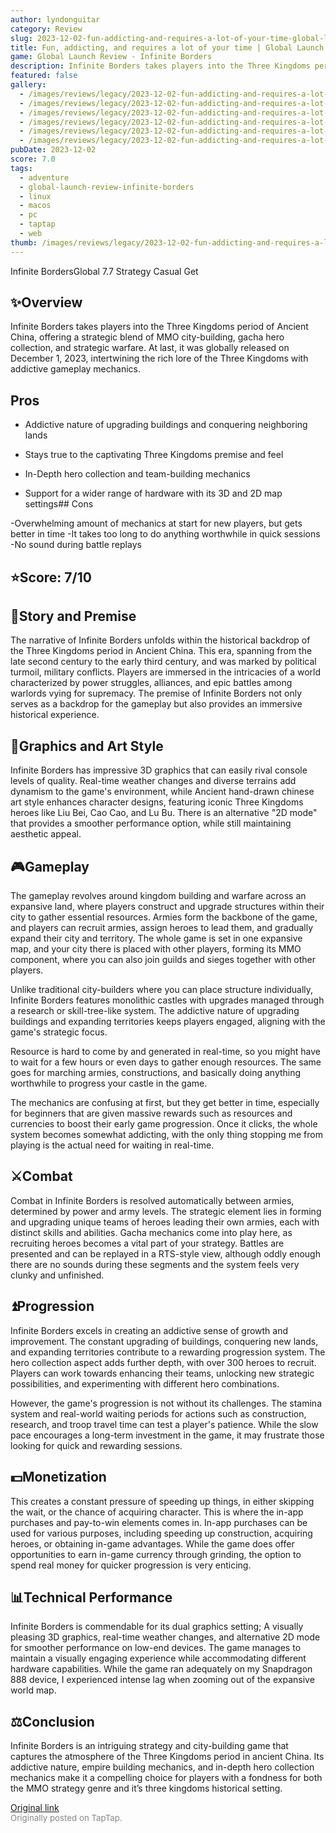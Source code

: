 ```yaml
---
author: lyndonguitar
category: Review
slug: 2023-12-02-fun-addicting-and-requires-a-lot-of-your-time-global-launch-review-infinite-borders
title: Fun, addicting, and requires a lot of your time | Global Launch Review - Infinite Borders
game: Global Launch Review - Infinite Borders
description: Infinite Borders takes players into the Three Kingdoms period of Ancient China, offering a strategic blend of MMO city-building, gacha hero collection, and strategic warfare. At last, it was globally released on December 1, 2023, intertwining the rich lore of the Three Kingdoms with addictive gameplay mechanics.
featured: false
gallery:
  - /images/reviews/legacy/2023-12-02-fun-addicting-and-requires-a-lot-of-your-time--global-launch-review---infinite-borders-0.avif
  - /images/reviews/legacy/2023-12-02-fun-addicting-and-requires-a-lot-of-your-time--global-launch-review---infinite-borders-1.avif
  - /images/reviews/legacy/2023-12-02-fun-addicting-and-requires-a-lot-of-your-time--global-launch-review---infinite-borders-2.avif
  - /images/reviews/legacy/2023-12-02-fun-addicting-and-requires-a-lot-of-your-time--global-launch-review---infinite-borders-3.avif
  - /images/reviews/legacy/2023-12-02-fun-addicting-and-requires-a-lot-of-your-time--global-launch-review---infinite-borders-4.avif
  - /images/reviews/legacy/2023-12-02-fun-addicting-and-requires-a-lot-of-your-time--global-launch-review---infinite-borders-5.avif
pubDate: 2023-12-02
score: 7.0
tags:
  - adventure
  - global-launch-review-infinite-borders
  - linux
  - macos
  - pc
  - taptap
  - web
thumb: /images/reviews/legacy/2023-12-02-fun-addicting-and-requires-a-lot-of-your-time--global-launch-review---infinite-borders-0.avif
---
```


Infinite BordersGlobal
7.7
Strategy
Casual
Get


## ✨Overview

Infinite Borders takes players into the Three Kingdoms period of Ancient China, offering a strategic blend of MMO city-building, gacha hero collection, and strategic warfare. At last, it was globally released on December 1, 2023, intertwining the rich lore of the Three Kingdoms with addictive gameplay mechanics.




## Pros



- Addictive nature of upgrading buildings and conquering neighboring lands

- Stays true to the captivating Three Kingdoms premise and feel

- In-Depth hero collection and team-building mechanics

- Support for a wider range of hardware with its 3D and 2D map settings## Cons


-Overwhelming amount of mechanics at start for new players, but gets better in time
-It takes too long to do anything worthwhile in quick sessions
-No sound during battle replays


## ⭐️Score: 7/10


## 📖Story and Premise

The narrative of Infinite Borders unfolds within the historical backdrop of the Three Kingdoms period in Ancient China. This era, spanning from the late second century to the early third century, and was marked by political turmoil, military conflicts. Players are immersed in the intricacies of a world characterized by power struggles, alliances, and epic battles among warlords vying for supremacy.  The premise of Infinite Borders not only serves as a backdrop for the gameplay but also provides an immersive historical experience.


## 🎨Graphics and Art Style

Infinite Borders has impressive 3D graphics that can easily rival console levels of quality. Real-time weather changes and diverse terrains add dynamism to the game's environment, while Ancient hand-drawn chinese art style enhances character designs, featuring iconic Three Kingdoms heroes like Liu Bei, Cao Cao, and Lu Bu. There is an alternative "2D mode" that provides a smoother performance option, while still maintaining aesthetic appeal.


## 🎮Gameplay

The gameplay revolves around kingdom building and warfare across an expansive land, where players construct and upgrade structures within their city to gather essential resources.  Armies form the backbone of the game, and players can recruit armies, assign heroes to lead them, and gradually expand their city and territory. The whole game is set in one expansive map, and your city there is placed with other players, forming its MMO component, where you can also join guilds and sieges together with other players.

Unlike traditional city-builders where you can place structure individually, Infinite Borders features monolithic castles with upgrades managed through a research or skill-tree-like system. The addictive nature of upgrading buildings and expanding territories keeps players engaged, aligning with the game's strategic focus.

Resource is hard to come by and generated in real-time, so you might have to wait for a few hours or even days to gather enough resources. The same goes for marching armies, constructions, and basically doing anything worthwhile to progress your castle in the game.

The mechanics are confusing at first, but they get better in time, especially for beginners that are given massive rewards such as resources and currencies to boost their early game progression. Once it clicks, the whole system becomes somewhat addicting, with the only thing stopping me from playing is the actual need for waiting in real-time.


## ⚔️Combat

Combat in Infinite Borders is resolved automatically between armies, determined by power and army levels. The strategic element lies in forming and upgrading unique teams of heroes leading their own armies, each with distinct skills and abilities. Gacha mechanics come into play here, as recruiting heroes becomes a vital part of your strategy. Battles are presented and can be replayed in a RTS-style view, although oddly enough there are no sounds during these segments and the system feels very clunky and unfinished.


## ⏫Progression

Infinite Borders excels in creating an addictive sense of growth and improvement. The constant upgrading of buildings, conquering new lands, and expanding territories contribute to a rewarding progression system. The hero collection aspect adds further depth, with over 300 heroes to recruit. Players can work towards enhancing their teams, unlocking new strategic possibilities, and experimenting with different hero combinations.

However, the game's progression is not without its challenges. The stamina system and real-world waiting periods for actions such as construction, research, and troop travel time can test a player's patience. While the slow pace encourages a long-term investment in the game, it may frustrate those looking for quick and rewarding sessions.


## 💵Monetization

This creates a constant pressure of speeding up things, in either skipping the wait, or the chance of acquiring character. This is where the in-app purchases and pay-to-win elements comes in. In-app purchases can be used for various purposes, including speeding up construction, acquiring heroes, or obtaining in-game advantages. While the game does offer opportunities to earn in-game currency through grinding, the option to spend real money for quicker progression is very enticing.


## 📊Technical Performance

Infinite Borders is commendable for its dual graphics setting; A visually pleasing 3D graphics, real-time weather changes, and alternative 2D mode for smoother performance on low-end devices. The game manages to maintain a visually engaging experience while accommodating different hardware capabilities. While the game ran adequately on my Snapdragon 888 device, I experienced intense lag when zooming out of the expansive world map.


## ⚖️Conclusion

Infinite Borders is an intriguing strategy and city-building game that captures the atmosphere of the Three Kingdoms period in ancient China. Its addictive nature, empire building mechanics, and in-depth hero collection mechanics make it a compelling choice for players with a fondness for both the MMO strategy genre and it’s three kingdoms historical setting.

[Original link](https://www.taptap.io/post/6619882)<br><span style="font-size: 0.95em; color: #888;">Originally posted on TapTap.</span>